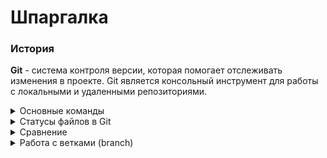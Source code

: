 # Шпаргалка


### История

**Git** - система контроля версии, которая помогает отслеживать изменения в проекте. Git является консольный инструмент для работы с локальными и удаленными репозиториями.


<details>
<summary>Основные команды</summary> 

### Основные команды

- `git init` - выполняет инициализацию репозитория. Создается папка .git которая хранит историю коммитов.
- `rm -rf .git` - данная команда помогает “разгитить” папку. По факту мы удаляем папку .git где храниться вся информация о нашем репозитории.
- `pbcopy` - копирует поток данных в буфер.
- `git status` - показывает состояние репозитория:
	- рабочая ветка.
	- список файлов над которыми проводились изменения с последнего коммита.
- `git add` - фиксирует состояние файла для дальнейшего сохранения.
- `git restore --staged <file>` - удаляет файл из **staging** **area**.
- `git reset --hard <commit hash> - позволяет откатить состояние проекта до указанного коммита. При откате команда **удаляет** свежи коммиты! 
- `git commit` - сохраняет состояние файла,  флаг `-m`  используется для написания комментария к измененному файлу.
	- `git commit --amend` - данная команда позволяет внести изменения в последний `HEAD` коммит. Присвиваем файлу статус `staged` с помощю комманды `git add`, а затем выполняем `git commit --amend`(+`-m` или `--no-edit`)
- `git log` - журнал коммитов. Содержит описание коммита:хеш, автор, дата. Флаг `--oneline` выводит сокращенный лог с хеш коммита и его комментарием.

---

- `git remote add <name> <url>` - привязывает локальный репозиторий к удаленному.
- `git remote rename <oldname> <newname>` - изменить имя удаленного репозитория 
- `git remote rm <name>` - удалить привязки к удаленному репозиторию.
--- 
- `git marge` - выполняет слияние веток. Режим fast-forward можно отключить с помощью флага --no-ff. Чаще всего сообщения к коммитам слияния не редактируют и оставляют «как предложил Git». Для таких случаев удобен флаг `--no-edit`.

- `git fetch <remote_name>` - загружает все изменения из  удаленного репозитория но не объединяет их с локальным. После `git ferch` вы можете решить вносить изменения в вашу локальную копию `git marge` или отклонить `git rebase`.
- `git pull` - выполняет схожую задачу как `git ferch` но автоматически вносит изменения в вашу локальную копию `git marge`, обновляя до последней версии.
- `git push` - отправляет изменения с лок. репозитория на удаленный, используется флаг `-u` при первой отправке `git push -u origin main`
</details>

<details>
<summary>Статусы файлов в Git</summary> 

### Статусы файлов в **Git**
 
Все фыйлы деляться на два основных статуса `tracked` и `untracked` когда мы создаем новый файл в репозитории, 
то ему присваивается статус `untracked`, после команды `git add <file>` файлу присваивается статус `tracked` + `staged`.
Файл со статусом `tracked` может иметь два дополнительный статуса `staged` и `modified`.
- `staged` - присваивается после выполения комманды `git add`
- `modified` - присваивается если файл был со статусом `tracked` (+`staged`) и в него внесли извенения 
 

1. Файл только что создали. Git ещё не отслеживает содержимое этого файла. Состояние: untracked.
2. Файл добавили в **staging** **area** с помощью `git add`. Состояние: `staged` (+ `tracked`).
	- Возможно, изменили файл ещё раз. Состояния: `staged`, `modified` (+ `tracked`).

	Обратите внимание: `staged` и `modified` у одного файла, но у разных его версий.
	- Ещё раз выполнили `git add`. Состояние: `staged` (+ `tracked`).
3. Сделали коммит с помощью `git commit`. Состояние: `tracked`.
4. Изменили файл. Состояние: `modified` (+ `tracked`).
5. Снова добавили в **staging** **area** с помощью `git add`. Состояния: `staged` (+ `tracked`).
6. Сделали коммит. Состояния: `tracked`.
7. Повторили пункты 4−7 много-много раз.

![status](./status.png)




### Откат состояния проекта 
![reset](./reset.png)

</details>

<details>
<summary>Сравнение</summary> 

### Сравнение 
Для сравнения версий используется команда `git diff`.
- `git diff` - сравнивает изменение в проекте текущего состояния `modified`/`untracked` с последним коммитом.
- `git diff --staged` - сравнивает файлы из **staging** **area** с последним коммитом.
- `git diff <commit hash> <commit hash>` -сравнивает изменения в двух коммитах, можно использвать `HEAD`, потому что `HEAD` указывает на последний коммит.

</details>

<details>
<summary>Работа с ветками (branch)</summary>

### **Работа с ветками (branch)**

- `git branch` - показать все ветки репозитория.
- `git branch <branch_name>` - создать новую ветку.
- `git branch -D <branch_name>` - удаление вети. Флаг `-d` удалит ветку только если она была полностью объединена с другой — то есть если две ветки стали (или изначально были) частью одной истории.
- `git branch -M <new_name>` - изменить имя вети. 
- `git checkout <branch_name>` - переулючиться на другую ветку.
- `git checkout -b <branch_name>` - создать и перейти на новую ветку.

</details>